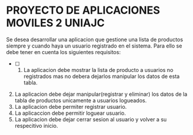 # PROYECTO DE APLICACIONES MOVILES 2 UNIAJC

Se desea desarrollar una aplicacion que gestione una lista de productos siempre y cuando haya un usuario registrado en el sistema. 
Para ello se debe tener en cuenta los siguientes requisitos:

- [ ] 1. La aplicacion debe mostrar la lista de producto a usuarios no registrados mas no debera dejarlos manipular los datos de esta tabla.
2. La aplicacion debe dejar manipular(registrar y eliminar) los datos de la tabla de productos unicamente a usuarios logueados.
3. La aplicacion debe permiter registrar usuario.
4. La aplicaccion debe permitir loguear usuario.
5. La aplicacion debe dejar cerrar sesion al usuario y volver a su respecitivo inicio.